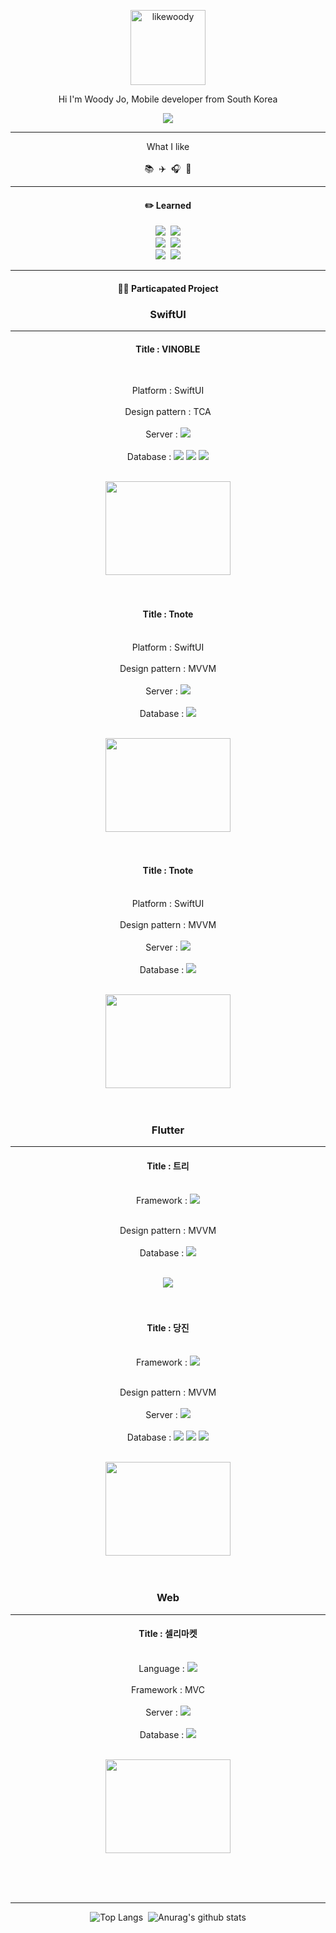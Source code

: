 <div align=center>
  <p>
    <img src="https://github.com/likewoody/likewoody/assets/151493474/9f632267-63cd-4a3c-b07f-dca1ada29020" alt="likewoody" width="120" height="120">
  </p>
  <p>Hi I'm Woody Jo, Mobile developer from South Korea</p>
  <a href="https://www.instagram.com/whtjdwls?igsh=ZmtyZTk0enQxeHBI" target="_blank"><img src="https://img.shields.io/badge/Instagram-000?style=social&logo=instagram&logoColor=E4405F" target="_blank"/></a>
  <hr/>

  <p>
    What I like <br><br>
    📚&nbsp;&nbsp;✈️&nbsp;&nbsp;🎧&nbsp;&nbsp;📸
  </p>
  <hr/>

  <!--
  <h4>🔥 Skills</h4>
  <img src="https://img.shields.io/badge/Java-007396?style=flat-square&logo=OpenJDK&logoColor=white">&nbsp;&nbsp;<img src="https://img.shields.io/badge/Spring%20Boot-6DB33F?style=flat-square&logo=Spring&logoColor=white">&nbsp;&nbsp;
  <img src="https://img.shields.io/badge/MySQL-4479A1?style=flat-square&logo=mysql&logoColor=white">&nbsp;&nbsp;&nbsp;<img src="https://img.shields.io/badge/Python-3776AB?style=flat-square&logo=python&logoColor=white">
  -->
  
  <h4>✏️ Learned</h4>
  <img src="https://img.shields.io/badge/Swift-F05138?style=flat-square&logo=Swift&logoColor=white">&nbsp;&nbsp;<img src="https://img.shields.io/badge/Python-3776AB?style=flat-square&logo=python&logoColor=white"><br>
  <img src="https://img.shields.io/badge/Flutter-02569B?style=flat-square&logo=flutter&logoColor=white">&nbsp;&nbsp;<img src="https://img.shields.io/badge/Java-007396?style=flat-square&logo=OpenJDK&logoColor=white"><br>
  <img src="https://img.shields.io/badge/MySQL-4479A1?style=flat-square&logo=mysql&logoColor=white">&nbsp;&nbsp;<img src="https://img.shields.io/badge/Spring%20Boot-6DB33F?style=flat-square&logo=Spring&logoColor=white">
  
  

    
  <br>
  <hr/>


  <h4>👨‍💻 Particapated Project</h4>

  ### SwiftUI
  <hr>
  <!-- .VINOBLE -->
  
  #### Title : VINOBLE
  <br>

  Platform : SwiftUI<br><br>
  Design pattern : TCA<br><br>
  Server : <img src="https://img.shields.io/badge/Flask-000000.svg?style=for-the-badge&logo=Flask&logoColor=white"/><br><br>
  Database : <img src="https://img.shields.io/badge/MySQL-4479A1?style=flat-square&logo=MySQL&logoColor=white"/>  <img src="https://img.shields.io/badge/Firebase-FFCA28?style=flat-square&logo=firebase&logoColor=black"/>  <img src="https://img.shields.io/badge/SQLite-003B57.svg?style=for-the-badge&logo=SQLite&logoColor=white"/><br><br>
  
  <a href="https://github.com/likewoody/Vinoble.git" target="_blank"><img src="https://github.com/likewoody/likewoody/assets/151493474/5e2d4866-5c08-492a-83e6-e4ee81d60c46" target="_blank" width=200 height=150/></a><br><br><br>

  <!-- .Foodit App -->

  #### Title : Tnote
  <br>
  Platform : SwiftUI<br><br>
  Design pattern : MVVM<br><br>
  Server : <img src="https://img.shields.io/badge/Flask-000000.svg?style=for-the-badge&logo=Flask&logoColor=white"/><br><br>
  Database : <img src="https://img.shields.io/badge/SQLite-003B57.svg?style=for-the-badge&logo=SQLite&logoColor=white"/><br><br>
  
  <a href="https://github.com/likewoody/Foodit.git" target="_blank"><img src="https://github.com/likewoody/likewoody/assets/151493474/4aebf6e4-a2e8-45f1-b9fc-882f3a6d9d7a" target="_blank" width=200 height=150/></a><br><br><br>



  <!-- .T note App -->
  
  #### Title : Tnote
  <br>
  Platform : SwiftUI<br><br>
  Design pattern : MVVM<br><br>
  Server : <img src="https://img.shields.io/badge/Spring-6DB33F.svg?style=for-the-badge&logo=Spring&logoColor=white"/><br><br>
  Database : <img src="https://img.shields.io/badge/MySQL-4479A1?style=flat-square&logo=MySQL&logoColor=white"/><br><br>
  
  <a href="https://github.com/likewoody/ThanksNote.git" target="_blank"><img src="https://github.com/likewoody/likewoody/assets/151493474/8f3ea126-ac96-4907-aa39-aca1c0642d38" target="_blank" width=200 height=150/></a><br><br><br>



  ### Flutter
  <hr>
  <!-- 트리 App -->
  
  #### Title : 트리
  <br>
  Framework : <img src="https://img.shields.io/badge/Flutter-02569B?style=flat-square&logo=flutter&logoColor=white"/><br><br>
  
  Design pattern : MVVM<br><br>
  Database : <img src="https://img.shields.io/badge/SQLite-003B57.svg?style=for-the-badge&logo=SQLite&logoColor=white"/><br><br>
  
  <a href="https://github.com/likewoody/Tree.git" target="_blank">
  <img src="https://github.com/likewoody/likewoody/assets/151493474/3bc16bf5-d459-4a47-a3b9-5126d02f89dd"></a><br><br><br>


  <!-- 당진 App -->
  
  #### Title : 당진
  <br>
  Framework : <img src="https://img.shields.io/badge/Flutter-02569B?style=flat-square&logo=flutter&logoColor=white"/><br><br>
  
  Design pattern : MVVM<br><br>
  Server : <img src="https://img.shields.io/badge/Spring-6DB33F.svg?style=for-the-badge&logo=Spring&logoColor=white"/><br><br>
  Database : <img src="https://img.shields.io/badge/MySQL-4479A1?style=flat-square&logo=MySQL&logoColor=white"/>  <img src="https://img.shields.io/badge/Firebase-FFCA28?style=flat-square&logo=firebase&logoColor=black"/>  <img src="https://img.shields.io/badge/SQLite-003B57.svg?style=for-the-badge&logo=SQLite&logoColor=white"/><br><br>
  
  <a href="https://github.com/likewoody/DJ-App.git" target="_blank"><img src="https://github.com/likewoody/likewoody/assets/151493474/5254a092-1840-4fab-8eaa-3d06b4fdd97a" target="_blank" width=200 height=150/></a><br><br><br>





  ### Web
  <hr>
  <!-- .Sellre Market -->
  
  #### Title : 셀리마켓
  <br>
  Language : <img src="https://img.shields.io/badge/java-007396?style=flat-square&logo=java&logoColor=white"/><br><br>
  Framework : MVC<br><br>
  Server : <img src="https://img.shields.io/badge/Spring-6DB33F.svg?style=for-the-badge&logo=Spring&logoColor=white"/><br><br>
  Database : <img src="https://img.shields.io/badge/MySQL-4479A1?style=flat-square&logo=MySQL&logoColor=white"/><br><br>
  
  <a href="https://github.com/shin-na-ra/sellreMarket_Spring.git" target="_blank"><img src="https://github.com/likewoody/likewoody/assets/151493474/6b8df9b9-00bf-467f-b2a5-d8be3190e6f3" target="_blank" width=200 height=150/></a><br><br>



  <br><br>
  <hr/>



  <!-- 1.가장 많이 사용하는 언어 --><!-- 2.Github stats -->
  ![Top Langs](https://github-readme-stats.vercel.app/api/top-langs/?username=likewoody&layout=compact&theme=gruvbox)&nbsp;&nbsp;![Anurag's github stats](https://github-readme-stats.vercel.app/api?username=likewoody&show_icons=true&theme=gruvbox)

</div>
  



<!--
**likewoody/likewoody** is a ✨ _special_ ✨ repository because its `README.md` (this file) appears on your GitHub profile.

Here are some ideas to get you started:

- 🔭 I’m currently working on ...
- 🌱 I’m currently learning ...
- 👯 I’m looking to collaborate on ...
- 🤔 I’m looking for help with ...
- 💬 Ask me about ...
- 📫 How to reach me: ...
- 😄 Pronouns: ...
- ⚡ Fun fact: ...
-->
